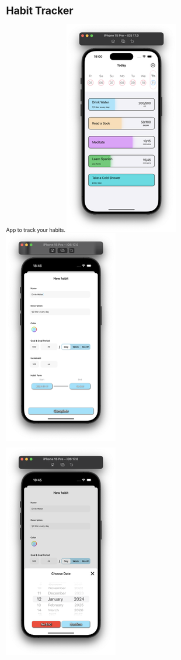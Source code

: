 # Habit Tracker
App to track your habits.
<img src="Screenshots/scr.1.png" width=300> <img src="Screenshots/scr.2.png" width=300>

<img src="Screenshots/scr.3.png" width=300>
